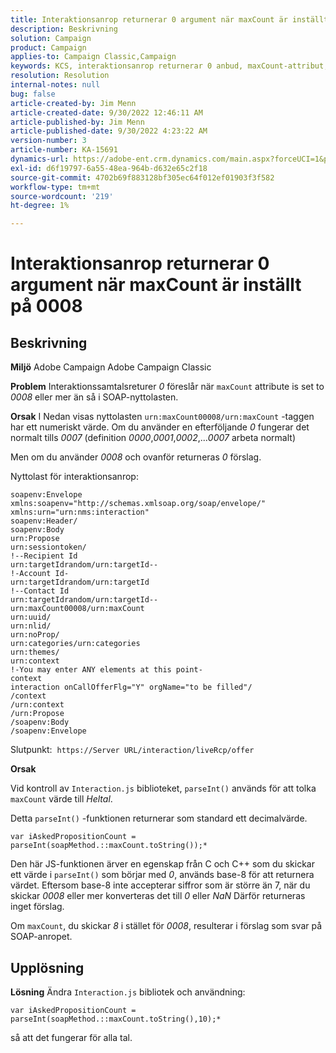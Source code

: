 ```yaml
---
title: Interaktionsanrop returnerar 0 argument när maxCount är inställt på 0008
description: Beskrivning
solution: Campaign
product: Campaign
applies-to: Campaign Classic,Campaign
keywords: KCS, interaktionsanrop returnerar 0 anbud, maxCount-attribut, 0008, SOAP-nyttolast, Adobe Campaign, Adobe Campaign Classic
resolution: Resolution
internal-notes: null
bug: false
article-created-by: Jim Menn
article-created-date: 9/30/2022 12:46:11 AM
article-published-by: Jim Menn
article-published-date: 9/30/2022 4:23:22 AM
version-number: 3
article-number: KA-15691
dynamics-url: https://adobe-ent.crm.dynamics.com/main.aspx?forceUCI=1&pagetype=entityrecord&etn=knowledgearticle&id=178a6d43-5940-ed11-9db1-0022480866ad
exl-id: d6f19797-6a55-48ea-964b-d632e65c2f18
source-git-commit: 4702b69f883128bf305ec64f012ef01903f3f582
workflow-type: tm+mt
source-wordcount: '219'
ht-degree: 1%

---
```


# Interaktionsanrop returnerar 0 argument när maxCount är inställt på 0008

## Beskrivning


<b>Miljö</b>
Adobe Campaign Adobe Campaign Classic

<b>Problem</b>
Interaktionssamtalsreturer *0* föreslår när `maxCount` attribute is set to *0008* eller mer än så i SOAP-nyttolasten.

<b>Orsak</b>
I Nedan visas nyttolasten `urn:maxCount00008/urn:maxCount` -taggen har ett numeriskt värde.
Om du använder en efterföljande *0* fungerar det normalt tills *0007* (definition *0000*,*0001*,*0002*,...*0007* arbeta normalt)

Men om du använder *0008* och ovanför returneras *0* förslag.

Nyttolast för interaktionsanrop:


```
soapenv:Envelope xmlns:soapenv="http://schemas.xmlsoap.org/soap/envelope/" xmlns:urn="urn:nms:interaction"
soapenv:Header/
soapenv:Body
urn:Propose
urn:sessiontoken/
!--Recipient Id
urn:targetIdrandom/urn:targetId--
!-Account Id-
urn:targetIdrandom/urn:targetId
!--Contact Id
urn:targetIdrandom/urn:targetId--
urn:maxCount00008/urn:maxCount
urn:uuid/
urn:nlid/
urn:noProp/
urn:categories/urn:categories
urn:themes/
urn:context
!-You may enter ANY elements at this point-
context
interaction onCallOfferFlg="Y" orgName="to be filled"/
/context
/urn:context
/urn:Propose
/soapenv:Body
/soapenv:Envelope
```




Slutpunkt: 
`https://Server URL/interaction/liveRcp/offer`

<b>Orsak</b>

Vid kontroll av `Interaction.js` biblioteket, `parseInt()` används för att tolka `maxCount` värde till *Heltal*.

Detta `parseInt()` -funktionen returnerar som standard ett decimalvärde.


```
var iAskedPropositionCount = parseInt(soapMethod.::maxCount.toString());*
```


Den här JS-funktionen ärver en egenskap från C och C++ som du skickar ett värde i `parseInt()` som börjar med *0*, används base-8 för att returnera värdet.
Eftersom base-8 inte accepterar siffror som är större än 7, när du skickar *0008* eller mer konverteras det till *0* eller *NaN* Därför returneras inget förslag.

Om `maxCount`, du skickar *8* i stället för *0008*, resulterar i förslag som svar på SOAP-anropet.


## Upplösning


<b>Lösning</b>
Ändra `Interaction.js` bibliotek och användning:




```
var iAskedPropositionCount = parseInt(soapMethod.::maxCount.toString(),10);*
```




så att det fungerar för alla tal.
